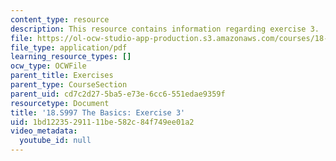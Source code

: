 ```yaml
---
content_type: resource
description: This resource contains information regarding exercise 3.
file: https://ol-ocw-studio-app-production.s3.amazonaws.com/courses/18-s997-introduction-to-matlab-programming-fall-2011/1bd12235291111be582c84f749ee01a2_MIT18_S997F11_Exercise_3.pdf
file_type: application/pdf
learning_resource_types: []
ocw_type: OCWFile
parent_title: Exercises
parent_type: CourseSection
parent_uid: cd7c2d27-5ba5-e73e-6cc6-551edae9359f
resourcetype: Document
title: '18.S997 The Basics: Exercise 3'
uid: 1bd12235-2911-11be-582c-84f749ee01a2
video_metadata:
  youtube_id: null
---
```

